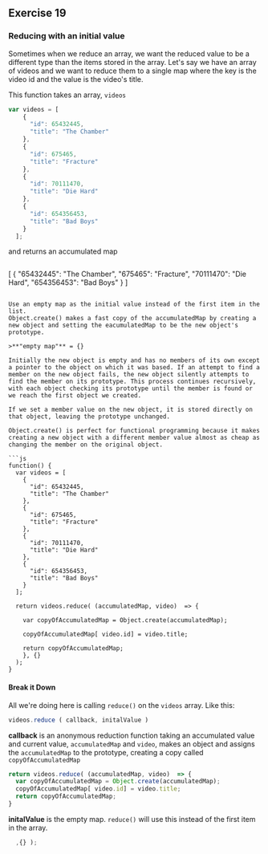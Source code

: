 ## Exercise 19
### Reducing with an initial value
Sometimes when we reduce an array, we want the reduced value to be a different type than the items stored in the array. Let's say we have an array of videos and we want to reduce them to a single map where the key is the video id and the value is the video's title.

This function takes an array, `videos` 

```js
var videos = [
    {
      "id": 65432445,
      "title": "The Chamber"
    },
    {
      "id": 675465,
      "title": "Fracture"
    },
    {
      "id": 70111470,
      "title": "Die Hard"
    },
    {
      "id": 654356453,
      "title": "Bad Boys"
    }
  ];
```

and returns an accumulated map 

>```js
 [
     {
         "65432445": "The Chamber",
         "675465": "Fracture",
         "70111470": "Die Hard",
         "654356453": "Bad Boys"
     }
 ]
```

Use an empty map as the initial value instead of the first item in the list.
Object.create() makes a fast copy of the accumulatedMap by creating a new object and setting the eacumulatedMap to be the new object's prototype.   

>**"empty map"** = {}

Initially the new object is empty and has no members of its own except a pointer to the object on which it was based. If an attempt to find a member on the new object fails, the new object silently attempts to find the member on its prototype. This process continues recursively, with each object checking its prototype until the member is found or we reach the first object we created.  

If we set a member value on the new object, it is stored directly on that object, leaving the prototype unchanged.  

Object.create() is perfect for functional programming because it makes creating a new object with a different member value almost as cheap as changing the member on the original object. 

```js
function() {
  var videos = [
    {
      "id": 65432445,
      "title": "The Chamber"
    },
    {
      "id": 675465,
      "title": "Fracture"
    },
    {
      "id": 70111470,
      "title": "Die Hard"
    },
    {
      "id": 654356453,
      "title": "Bad Boys"
    }
  ];

  return videos.reduce( (accumulatedMap, video)  => {

    var copyOfAccumulatedMap = Object.create(accumulatedMap);

    copyOfAccumulatedMap[ video.id] = video.title;

    return copyOfAccumulatedMap;
    }, {} 
  );
}

```
#### Break it Down

All we're doing here is calling `reduce()` on the `videos` array. 
Like this: 

```js
videos.reduce ( callback, initalValue )
```
**callback** is an anonymous reduction function taking an accumulated value and current value, `accumulatedMap` and `video`, makes an object and assigns the `accumulatedMap` to the prototype, creating a copy called `copyOfAccumulatedMap` 

```js
return videos.reduce( (accumulatedMap, video)  => {
  var copyOfAccumulatedMap = Object.create(accumulatedMap);
  copyOfAccumulatedMap[ video.id] = video.title;
  return copyOfAccumulatedMap;
}
```
**initalValue** is the empty map. `reduce()` will use this instead of the first item in the array. 

```js
  ,{} );
```

